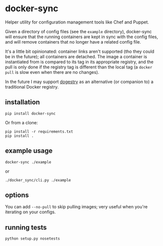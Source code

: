 # docker-sync

Helper utility for configuration management tools like Chef and Puppet.

Given a directory of config files (see the `example` directory), docker-sync
will ensure that the running containers are kept in sync with the config files,
and will remove containers that no longer have a related config file.

It's a little bit opinionated: container links aren't supported (tho they could
be in the future); all containers are detached.  The image a container is
instantiated from is compared to its tag in its appropriate registry, and the
pull is only done if the registry tag is different than the local tag (a `docker
pull` is slow even when there are no changes).

In the future I may support [dogestry][dogestry] as an alternative (or companion
to) a traditional Docker registry.

## installation

    pip install docker-sync

Or from a clone:

    pip install -r requirements.txt
    pip install .

## example usage

    docker-sync ./example

or

    ./docker_sync/cli.py ./example

## options

You can add `--no-pull` to skip pulling images; very useful when you're
iterating on your configs.

## running tests

    python setup.py nosetests

[dogestry]: https://github.com/blake-education/dogestry
